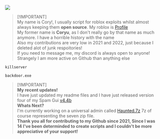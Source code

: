 <picture>
  <source
    srcset="https://github-readme-stats.vercel.app/api?username=Not-Kyle&show_icons=true&theme=dracula"
    media="(prefers-color-scheme: midnight-purple)"
  />
  <img src="https://github-readme-stats.vercel.app/api?username=Not-Kyle&show_icons=true" />
</picture>

> [!IMPORTANT]\
> My name is Cory!, I usually script for roblox exploits whilst almost always keeping them **open source**. My roblox is [Profile](https://www.roblox.com/users/5388525718/profile) <br />
> My former name is **Coryu**, as I don't really go by that name as much anymore. I have a horrible history with the name <br />
> Also my contributions are very low in 2021 and 2022, just because I deleted alot of junk respoitories! <br />
> If you need to message me, my discord is always open to anyone! Strangely I am more active on Github than anything else <br />
```
killserver
```
```
backdoor.exe
```
> [!IMPORTANT]\
> **My recent updates!** <br />
> I have just updated my readme files and I have just released version four of my Spam Gui [v4.4b](https://github.com/Not-Kyle/Universal-Scripts.lua/blob/main/Spam.lua) <br />
> **Whats Next?** <br />
> I'm currently working on a universal admin called [Haunted.7z](https://github.com/Not-Kyle/Haunted.7z) 7z of course representing the seven zip file. <br />
> **Thank you all for contributing to my Github since 2021, Since I was 14 I've been determinded to create scripts and I couldn't be more appreciative of your support!** <br />

